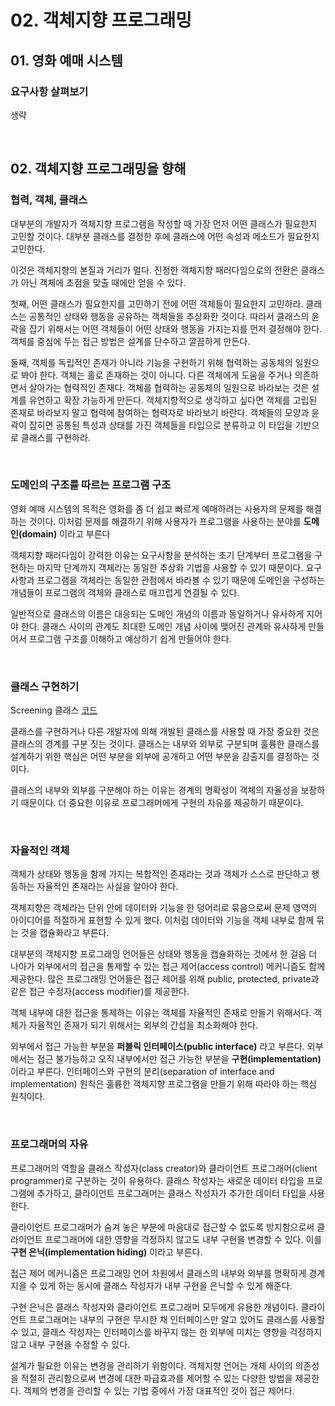 # 02. 객체지향 프로그래밍

## 01. 영화 예매 시스템

### 요구사항 살펴보기

생략

<br>

## 02. 객체지향 프로그래밍을 향해

### 협력, 객체, 클래스

대부분의 개발자가 객체지향 프로그램을 작성할 때 가장 먼저 어떤 클래스가 필요한지 고민할 것이다.
대부분 클래스를 결정한 후에 클래스에 어떤 속성과 메소드가 필요한지 고민한다.

이것은 객체지향의 본질과 거리가 멀다.
진정한 객체지향 패러다임으로의 전환은 클래스가 아닌 객체에 초점을 맞출 때에만 얻을 수 있다.

첫째, 어떤 클래스가 필요한지를 고민하기 전에 어떤 객체들이 필요한지 고민하라.
클래스는 공통적인 상태와 행동을 공유하는 객체들을 추상화한 것이다. 
따라서 클래스의 윤곽을 잡기 위해서는 어떤 객체들이 어떤 상태와 행동을 가지는지를 먼저 결정해야 한다.
객체를 중심에 두는 접근 방법은 설계를 단수하고 깔끔하게 만든다.

둘째, 객체를 독립적인 존재가 아니라 기능을 구현하기 위해 협력하는 공동체의 일원으로 봐야 한다.
객체는 홀로 존재하는 것이 아니다. 다른 객체에게 도움을 주거나 의존하면서 살아가는 협력적인 존재다.
객체를 협력하는 공동체의 일원으로 바라보는 것은 설계를 유연하고 확장 가능하게 만든다.
객체지향적으로 생각하고 싶다면 객체를 고립된 존재로 바라보지 말고 협력에 참여하는 협력자로 바라보기 바란다.
객체들의 모양과 윤곽이 잡히면 공통된 특성과 상태를 가진 객체들을 타입으로 분류하고 이 타입을 기반으로 클래스를 구현하라.

<br>

### 도메인의 구조를 따르는 프로그램 구조

영화 예매 시스템의 목적은 영화를 좀 더 쉽고 빠르게 예매하려는 사용자의 문제를 해결하는 것이다.
이처럼 문제를 해결하기 위해 사용자가 프로그램을 사용하는 분야를 **도메인(domain)** 이라고 부른다

객체지향 패러다임이 강력한 이유는 요구사항을 분석하는 초기 단계부터 프로그램을 구현하는 마지막 단계까지 객체라는 동일한 추상화 기법을 사용할 수 있기 때문이다.
요구사항과 프로그램을 객체라는 동일한 관점에서 바라볼 수 있기 때문에 도메인을 구성하는 개념들이 프로그램의 객체와 클래스로 매끄럽게 연결될 수 있다.

일반적으로 클래스의 이름은 대응되는 도메인 개념의 이름과 동일하거나 유사하게 지어야 한다.
클래스 사이의 관계도 최대한 도메인 개념 사이에 맺어진 관계와 유사하게 만들어서 프로그램 구조를 이해하고 예상하기 쉽게 만들어야 한다.

<br>

### 클래스 구현하기

Screening 클래스 [코드](https://github.com/eternity-oop/object/blob/master/chapter02/src/main/java/org/eternity/movie/step01/Screening.java)

클래스를 구현하거나 다른 개발자에 의해 개발된 클래스를 사용할 때 가장 중요한 것은 클래스의 경계를 구분 짓는 것이다.
클래스는 내부와 외부로 구분되며 훌륭한 클래스를 설계하기 위한 핵심은 어떤 부분을 외부에 공개하고 어떤 부분을 감출지를 결정하는 것이다.

클래스의 내부와 외부를 구분해야 하는 이유는 경계의 명확성이 객체의 자율성을 보장하기 때문이다.
더 중요한 이유로 프로그래머에게 구현의 자유를 제공하기 때문이다.

<br>

### 자율적인 객체

객체가 상태와 행동을 함께 가지는 복합적인 존재라는 것과 객체가 스스로 판단하고 행동하는 자율적인 존재라는 사실을 알아야 한다.

객체지향은 객체라는 단위 안에 데이터와 기능을 한 덩어리로 묶음으로써 문제 영역의 아이디어를 적절하게 표현할 수 있게 했다.
이처럼 데이터와 기능을 객체 내부로 함께 묶는 것을 캡슐화라고 부른다.

대부분의 객체지향 프로그래밍 언어들은 상태와 행동을 캡슐화하는 것에서 한 걸음 더 나아가 외부에서의 접근을 통제할 수 있는 접근 제어(access control) 메커니즘도 함께 제공한다.
많은 프로그래밍 언어들은 접근 제어를 위해 public, protected, private과 같은 접근 수정자(access modifier)를 제공한다.

객체 내부에 대한 접근을 통제하는 이유는 객체를 자율적인 존재로 만들기 위해서다.
객체가 자율적인 존재가 되기 위해서는 외부의 간섭을 최소화해야 한다.

외부에서 접근 가능한 부분을 **퍼블릭 인터페이스(public interface)** 라고 부른다.
외부에서는 접근 불가능하고 오직 내부에서만 접근 가능한 부분을 **구현(implementation)** 이라고 부른다.
인터페이스와 구현의 분리(separation of interface and implementation) 원칙은 훌륭한 객체지향 프로그램을 만들기 위해 따라야 하는 핵심 원칙이다.

<br>

### 프로그래머의 자유

프로그래머의 역할을 클래스 작성자(class creator)와 클라이언트 프로그래머(client programmer)로 구분하는 것이 유용하다.
클래스 작성자는 새로운 데이터 타입을 프로그램에 추가하고, 클라이언트 프로그래머는 클래스 작성자가 추가한 데이터 타입을 사용한다.

클라이언트 프로그래머가 숨겨 놓은 부분에 마음대로 접근할 수 없도록 방지함으로써 클라이언트 프로그래머에 대한 영향을 걱정하지 않고도 내부 구현을 변경할 수 있다.
이를 **구현 은닉(implementation hiding)** 이라고 부른다.

접근 제어 메커니즘은 프로그래밍 언어 차원에서 클래스의 내부와 외부를 명확하게 경계 지을 수 있게 하는 동시에 클래스 작성자가 내부 구현을 은닉할 수 있게 해준다.

구현 은닉은 클래스 작성자와 클라이언트 프로그래머 모두에게 유용한 개념이다.
클라이언트 프로그래머는 내부의 구현은 무시한 채 인터페이스만 알고 있어도 클래스를 사용할 수 있고, 클래스 작성자는 인터페이스를 바꾸지 않는 한 외부에 미치는 영향을 걱정하지 않고 내부 구현을 수정할 수 있다.

설계가 필요한 이유는 변경을 관리하기 위함이다. 객체지향 언어는 개체 사이의 의존성을 적절히 관리함으로써 변경에 대한 파급효과를 제어할 수 있는 다양한 방법을 제공한다.
객체의 변경을 관리할 수 있는 기법 중에서 가장 대표적인 것이 접근 제어다. 



